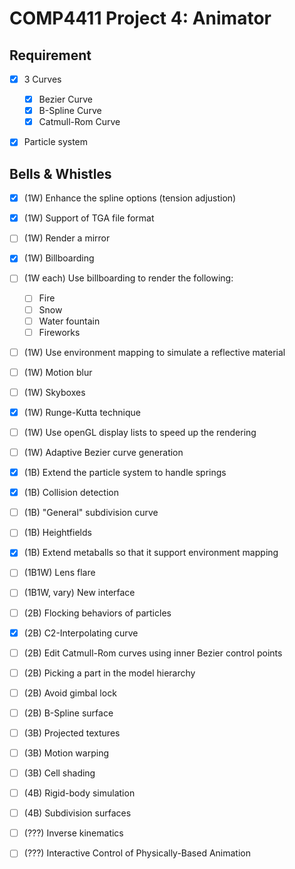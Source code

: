 # COMP4411 Project 4: Animator



## Requirement

- [x] 3 Curves
  - [x] Bezier Curve
  - [x] B-Spline Curve
  - [x] Catmull-Rom Curve
- [x] Particle system



## Bells & Whistles

- [x] (1W) Enhance the spline options (tension adjustion)
- [x] (1W) Support of TGA file format
- [ ] (1W) Render a mirror
- [x] (1W) Billboarding
- [ ] (1W each) Use billboarding to render the following:
  - [ ] Fire
  - [ ] Snow
  - [ ] Water fountain
  - [ ] Fireworks
- [ ] (1W) Use environment mapping to simulate a reflective material
- [ ] (1W) Motion blur
- [ ] (1W) Skyboxes
- [x] (1W) Runge-Kutta technique
- [ ] (1W) Use openGL display lists to speed up the rendering
- [ ] (1W) Adaptive Bezier curve generation
- [x] (1B) Extend the particle system to handle springs
- [x] (1B) Collision detection
- [ ] (1B) "General" subdivision curve
- [ ] (1B) Heightfields
- [x] (1B) Extend metaballs so that it support environment mapping
- [ ] (1B1W) Lens flare
- [ ] (1B1W, vary) New interface
- [ ] (2B) Flocking behaviors of particles
- [x] (2B) C2-Interpolating curve
- [ ] (2B) Edit Catmull-Rom curves using inner Bezier control points
- [ ] (2B) Picking a part in the model hierarchy
- [ ] (2B) Avoid gimbal lock
- [ ] (2B) B-Spline surface
- [ ] (3B) Projected textures
- [ ] (3B) Motion warping
- [ ] (3B) Cell shading
- [ ] (4B) Rigid-body simulation
- [ ] (4B) Subdivision surfaces
- [ ] (???) Inverse kinematics
- [ ] (???) Interactive Control of Physically-Based Animation



